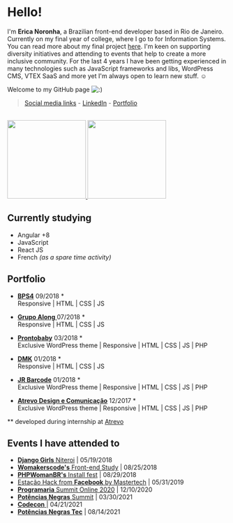 

# Hello!
I'm **Erica Noronha**, a Brazilian front-end developer based in Rio de Janeiro. 
Currently on my final year of college, where I go to for Information Systems. You can read more about my final project [here](https://github.com/ericanoronha/TCC). I'm keen on supporting diversity initiatives and attending to events that help to create a more inclusive community. For the last 4 years I have been getting experienced in many technologies such as JavaScript frameworks and libs, WordPress CMS, VTEX SaaS and more yet I'm always open to learn new stuff. :relaxed:

Welcome to my GitHub page ![:)](https://portfolio.ericanoronha.repl.co/img/s2.gif)  

> [Social media links](https://linktr.ee/ericanoronha/) - [LinkedIn](https://www.linkedin.com/in/ericanoronha/) - [Portfolio](https://ericanoronha.github.io/)

<div>
  <br>
  <a href="https://github.com/ericanoronha">
    <img height="180em" src="https://github-readme-stats.vercel.app/api?username=ericanoronha&show_icons=true&theme=cobalt&include_all_commits=true&count_private=true">
    <img height="180em" src="https://github-readme-stats.vercel.app/api/top-langs/?username=ericanoronha&layout=compact&langs_count=16&theme=cobalt">
  </a>
</div>

<!--
## Courses

- [**Educative**](https://www.educative.io/profile/view/4604416810811392 "Check out my profile on Educative")
- [**Rocketseat**](https://app.rocketseat.com.br/me/ericanoronha "Check out my profile on Rocketseat")
- [**Codecademy**](https://www.codecademy.com/profiles/ericanoronha "Check out my profile on Codecademy")
- [**Alura**](https://cursos.alura.com.br/user/erica-noronha "Check out my profile on Alura")

Others courses I took I usually upload the certificates on my LinkedIn page :)
-->
## Currently studying
- Angular +8
- JavaScript
- React JS
- French *(as a spare time activity)*

## Portfolio

- [**BPS4**](https://bps4.com.br/ "BPS4")
09/2018 *  
Responsive | HTML | CSS | JS  

- [**Grupo Along** ](http://grupoalong.com.br/ "Grupo Along")
07/2018 *  
Responsive | HTML | CSS | JS  

- [**Prontobaby**](http://prontobaby.com.br/ "Prontobaby")
03/2018 *  
Exclusive WordPress theme | Responsive | HTML | CSS | JS | PHP 

- [**DMK**](http://dmk.eco.br/ "DMK") 
01/2018 *  
Responsive | HTML | CSS | JS 

- [**JR Barcode**](http://www.jrbarcode.com.br/ "JR Barcode") 
01/2018 *                    
Exclusive WordPress theme | Responsive | HTML | CSS | JS | PHP 

- [**Atrevo Design e Comunicação**](https://atrevo.design/ "Atrevo Design e Comunicação")
12/2017 *                       
Exclusive WordPress theme | Responsive | HTML | CSS | JS | PHP 

** developed during internship at [Atrevo](https://atrevo.design/ "Atrevo Comunicação e Design")


## Events I have attended to
- [**Django Girls** Niteroi](https://djangogirls.org/niteroi3/ "Django Girls Niteroi") | 05/19/2018
- [**Womakerscode's** Front-end Study](https://www.meetup.com/WoMakersCode/events/253326574/ "Front-end Study - Womakerscode") | 08/25/2018
- [**PHPWomanBR's** Install fest](https://www.facebook.com/permalink.php?story_fbid=517175788724118&id=308635306244835 "Installfest **PHPWomen**") | 08/29/2018
- [ Estação Hack from **Facebook** by Mastertech](https://estacaohacknaestrada.mastertech.com.br/ "Estação Hack From Facebook na Estrada by Mastertech") | 05/31/2019
- [**Programaria**  Summit Online 2020](https://programariasummit.4.events/#/ "Programaria Summit Online 2020") | 12/10/2020
- [**Potências Negras**  Summit](https://potenciasnegras.com.br/ "Potências Negras Summit") | 03/30/2021
- [**Codecon** ](https://codecon.dev/ "code<con>") | 04/21/2021
- [**Potências Negras Tec**](https://potenciasnegras.com.br/ "Potências Negras Summit") | 08/14/2021

